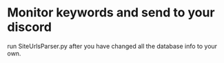 # Monitor keywords and send to your discord
run SiteUrlsParser.py after you have changed all the database info to your own.
